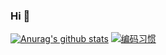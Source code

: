 ### Hi 👋

<!--
**chenxiangcai/chenxiangcai** is a ✨ _special_ ✨ repository because its `README.md` (this file) appears on your GitHub profile.

Here are some ideas to get you started:

- 🔭 I’m currently working on ...
- 🌱 I’m currently learning ...
- 👯 I’m looking to collaborate on ...
- 🤔 I’m looking for help with ...
- 💬 Ask me about ...
- 📫 How to reach me: ...
- 😄 Pronouns: ...
- ⚡ Fun fact: ...
-->

[![Anurag's github stats](https://github-readme-stats.vercel.app/api?username=chenxiangcai)](https://github.com/chenxiangcai)
[![编码习惯](https://wakatime.com/share/@cxc/9fbd3b94-8419-4449-ae93-c5453bf8e691.svg)](https://github.com/chenxiangcai)
